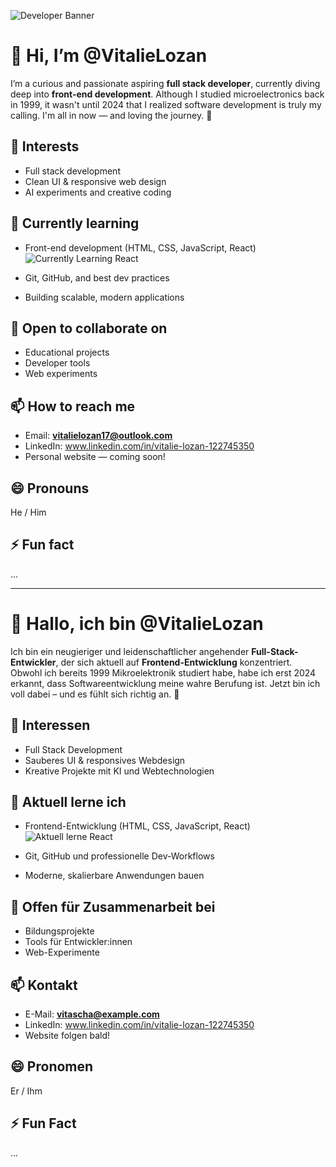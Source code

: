 ![Developer Banner](https://img.shields.io/badge/Developer%20Journey-%E2%9C%94%20Progress-green)

# 👋 Hi, I’m @VitalieLozan

I’m a curious and passionate aspiring **full stack developer**, currently diving deep into **front-end development**. Although I studied microelectronics back in 1999, it wasn't until 2024 that I realized software development is truly my calling. I'm all in now — and loving the journey. 🚀

## 👀 Interests
- Full stack development
- Clean UI & responsive web design
- AI experiments and creative coding

## 🌱 Currently learning
- Front-end development (HTML, CSS, JavaScript, React) 
  ![Currently Learning React](https://img.shields.io/badge/Learning-React-blue)

- Git, GitHub, and best dev practices
- Building scalable, modern applications

## 🤝 Open to collaborate on
- Educational projects
- Developer tools
- Web experiments

## 📫 How to reach me
- Email: **vitalielozan17@outlook.com**
- LinkedIn: www.linkedin.com/in/vitalie-lozan-122745350
- Personal website — coming soon!

## 😄 Pronouns
He / Him

## ⚡ Fun fact
...

---

# 👋 Hallo, ich bin @VitalieLozan

Ich bin ein neugieriger und leidenschaftlicher angehender **Full-Stack-Entwickler**, der sich aktuell auf **Frontend-Entwicklung** konzentriert. Obwohl ich bereits 1999 Mikroelektronik studiert habe, habe ich erst 2024 erkannt, dass Softwareentwicklung meine wahre Berufung ist. Jetzt bin ich voll dabei – und es fühlt sich richtig an. 🚀

## 👀 Interessen
- Full Stack Development
- Sauberes UI & responsives Webdesign
- Kreative Projekte mit KI und Webtechnologien

## 🌱 Aktuell lerne ich
- Frontend-Entwicklung (HTML, CSS, JavaScript, React)
  ![Aktuell lerne React](https://img.shields.io/badge/Lernen-React-blue)

- Git, GitHub und professionelle Dev-Workflows
- Moderne, skalierbare Anwendungen bauen

## 🤝 Offen für Zusammenarbeit bei
- Bildungsprojekte
- Tools für Entwickler:innen
- Web-Experimente

## 📫 Kontakt
- E-Mail: **vitascha@example.com**
- LinkedIn: www.linkedin.com/in/vitalie-lozan-122745350
- Website folgen bald!

## 😄 Pronomen
Er / Ihm

## ⚡ Fun Fact
...
